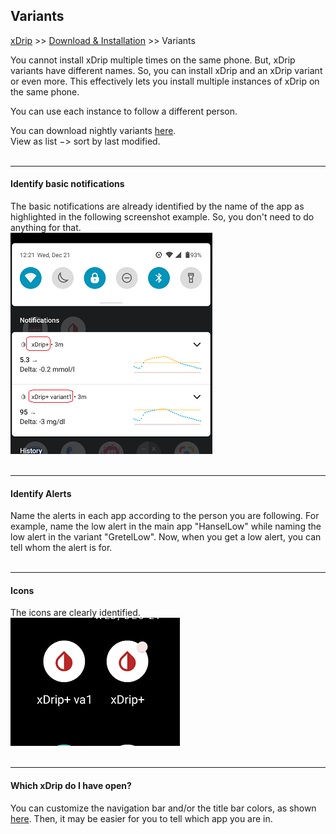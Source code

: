 ## Variants  
[xDrip](../README.md) >> [Download & Installation](./Installation_page) >> Variants  
  
You cannot install xDrip multiple times on the same phone.  But, xDrip variants have different names.  So, you can install xDrip and an xDrip variant or even more.  This effectively lets you install multiple instances of xDrip on the same phone.  
  
You can use each instance to follow a different person.  
  
You can download nightly variants [here](https://drive.google.com/drive/folders/0B6mvYVNVC-fOWkxnVF80dlFabjQ?resourcekey=0-ebguuiPuB1wUI9Rp2zjMNg).  
View as list &#8722;> sort by last modified.  
<br/>  
  
---  
  
#### **Identify basic notifications**  
The basic notifications are already identified by the name of the app as highlighted in the following screenshot example.  So, you don't need to do anything for that.  
![](./images/variantNote.png)  
<br/>  
  
---  
  
#### **Identify Alerts**  
Name the alerts in each app according to the person you are following.  For example, name the low alert in the main app "HanselLow" while naming the low alert in the variant "GretelLow".  Now, when you get a low alert, you can tell whom the alert is for.  
<br/>  
  
---  
  
#### **Icons**
The icons are clearly identified.  
![](./images/variantIcons.png)  
<br/>  
  
---  
  
#### **Which xDrip do I have open?**
You can customize the navigation bar and/or the title bar colors, as shown [here](./Legend.md).  Then, it may be easier for you to tell which app you are in.  
  
